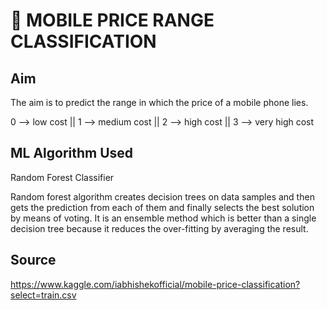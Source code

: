 # 📱 MOBILE PRICE RANGE CLASSIFICATION 

## Aim

The aim is to predict the range in which the price of a mobile phone lies.

0 --> low cost || 1 --> medium cost || 2 --> high cost || 3 --> very high cost

## ML Algorithm Used

Random Forest Classifier

Random forest algorithm creates decision trees on data samples and then gets the prediction from each of them and finally selects the best solution by means of voting. It is an ensemble method which is better than a single decision tree because it reduces the over-fitting by averaging the result.

## Source

https://www.kaggle.com/iabhishekofficial/mobile-price-classification?select=train.csv
